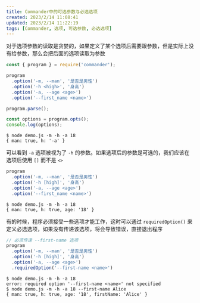 ```yaml
---
title: Commander中的可选参数与必选选项
created: 2023/2/14 11:08:41
updated: 2023/2/14 11:22:19
tags: [Commander, 选项, 可选参数, 必选选项]
---
```


对于选项参数的读取是贪婪的，如果定义了某个选项后需要跟参数，但是实际上没有给参数，那么会把后面的选项读取为参数

```js
const { program } = require('commander');

program
  .option('-m, --man', '是否是男性')
  .option('-h <high>', '身高')
  .option('-a, --age <age>')
  .option('--first_name <name>')

program.parse();

const options = program.opts();
console.log(options);
```

```shell
$ node demo.js -m -h -a 18
{ man: true, h: '-a' }
```

可以看到 `-a` 选项被视为了 `-h` 的参数。如果选项后的参数是可选的，我们应该在选项后使用 `[]` 而不是 `<>`

```js
program
  .option('-m, --man', '是否是男性')
  .option('-h [high]', '身高')
  .option('-a, --age <age>')
  .option('--first_name <name>')
```

```shell
$ node demo.js -m -h -a 18
{ man: true, h: true, age: '18' }
```

有的时候，程序必须接受一些选项才能工作，这时可以通过 `requiredOption()` 来定义必选选项，如果没有传递该选项，将会导致错误，直接退出程序

```js
// 必须传递 --first-name 选项
program
  .option('-m, --man', '是否是男性')
  .option('-h [high]', '身高')
  .option('-a, --age <age>')
  .requiredOption('--first-name <name>')
```

```shell
$ node demo.js -m -h -a 18
error: required option '--first-name <name>' not specified
$ node demo.js -m -h -a 18 --first-name Alice
{ man: true, h: true, age: '18', firstName: 'Alice' }

```
